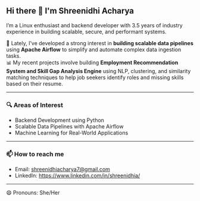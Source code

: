 ## Hi there 👋 I'm Shreenidhi Acharya

I’m a Linux enthusiast and backend developer with 3.5 years of industry experience in building scalable, secure, and performant systems.

🚀 Lately, I’ve developed a strong interest in **building scalable data pipelines** using **Apache Airflow** to simplify and automate complex data ingestion tasks.  
📊 My recent projects involve building **Employment Recommendation System and Skill Gap Analysis Engine** using NLP, clustering, and similarity matching techniques to help job seekers identify roles and missing skills based on their resume.

---

### 🔍 Areas of Interest
- Backend Development using Python
- Scalable Data Pipelines with Apache Airflow
- Machine Learning for Real-World Applications

---

### 📫 How to reach me
- Email: shreenidhiacharya7@gmail.com  
- LinkedIn: https://www.linkedin.com/in/shreenidhia/

---

😄 Pronouns: She/Her
